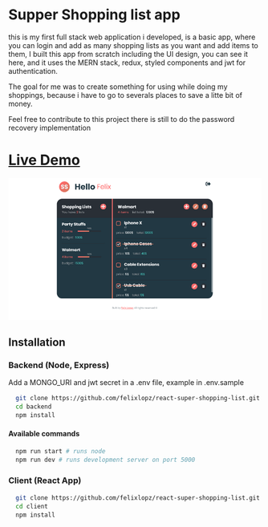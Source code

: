 # Supper Shopping list app

this is my first full stack web application i developed, is a basic app, where you can login and add as many shopping lists as you want and add items to them, I built this app from scratch including the UI design, you can see it here, and it uses the MERN stack, redux, styled components and jwt for authentication.

The goal for me was to create something for using while doing my shoppings, because i have to go to severals places to save a litte bit of money.

Feel free to contribute to this project there is still to do the password recovery implementation

# [Live Demo](https://ssl.felixlopez.tech)

![thumbnail](thumbnail.png)

## Installation

### Backend (Node, Express)

Add a MONGO_URI and jwt secret in a .env file, example in .env.sample

```sh
  git clone https://github.com/felixlopz/react-super-shopping-list.git
  cd backend
  npm install
```

#### Available commands

```sh
  npm run start # runs node
  npm run dev # runs development server on port 5000
```

### Client (React App)
```sh
  git clone https://github.com/felixlopz/react-super-shopping-list.git
  cd client
  npm install
```




